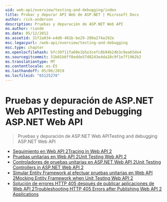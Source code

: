 ```yaml
---
uid: web-api/overview/testing-and-debugging/index
title: Probar y depurar API Web de ASP.NET | Microsoft Docs
author: rick-anderson
description: Pruebas y depuración de ASP.NET Web API
ms.author: riande
ms.date: 05/12/2012
ms.assetid: 31f2a034-e4d0-401b-be29-209a274a192e
msc.legacyurl: /web-api/overview/testing-and-debugging
msc.type: chapter
ms.openlocfilehash: bfc39f11fa60e1b5e3cefc8b94b24b3c9ea65de4
ms.sourcegitcommit: 51b01b6ff8edde57d8243e4da28c9f1e7f1962b2
ms.translationtype: MT
ms.contentlocale: es-ES
ms.lasthandoff: 05/06/2019
ms.locfileid: "65125278"
---
```

# <a name="testing-and-debugging-aspnet-web-api"></a><span data-ttu-id="2be14-103">Pruebas y depuración de ASP.NET Web API</span><span class="sxs-lookup"><span data-stu-id="2be14-103">Testing and Debugging ASP.NET Web API</span></span>

> <span data-ttu-id="2be14-104">Pruebas y depuración de ASP.NET Web API</span><span class="sxs-lookup"><span data-stu-id="2be14-104">Testing and debugging ASP.NET Web API</span></span>

- [<span data-ttu-id="2be14-105">Seguimiento en Web API 2</span><span class="sxs-lookup"><span data-stu-id="2be14-105">Tracing in Web API 2</span></span>](tracing-in-aspnet-web-api.md)
- [<span data-ttu-id="2be14-106">Pruebas unitarias en Web API 2</span><span class="sxs-lookup"><span data-stu-id="2be14-106">Unit Testing Web API 2</span></span>](unit-testing-with-aspnet-web-api.md)
- [<span data-ttu-id="2be14-107">Controladores de pruebas unitarias en ASP.NET Web API 2</span><span class="sxs-lookup"><span data-stu-id="2be14-107">Unit Testing Controllers in ASP.NET Web API 2</span></span>](unit-testing-controllers-in-web-api.md)
- [<span data-ttu-id="2be14-108">Simular Entity Framework al efectuar pruebas unitarias en Web API 2</span><span class="sxs-lookup"><span data-stu-id="2be14-108">Mocking Entity Framework when Unit Testing Web API 2</span></span>](mocking-entity-framework-when-unit-testing-aspnet-web-api-2.md)
- [<span data-ttu-id="2be14-109">Solución de errores HTTP 405 después de publicar aplicaciones de Web API 2</span><span class="sxs-lookup"><span data-stu-id="2be14-109">Troubleshooting HTTP 405 Errors after Publishing Web API 2 Applications</span></span>](troubleshooting-http-405-errors-after-publishing-web-api-applications.md)
